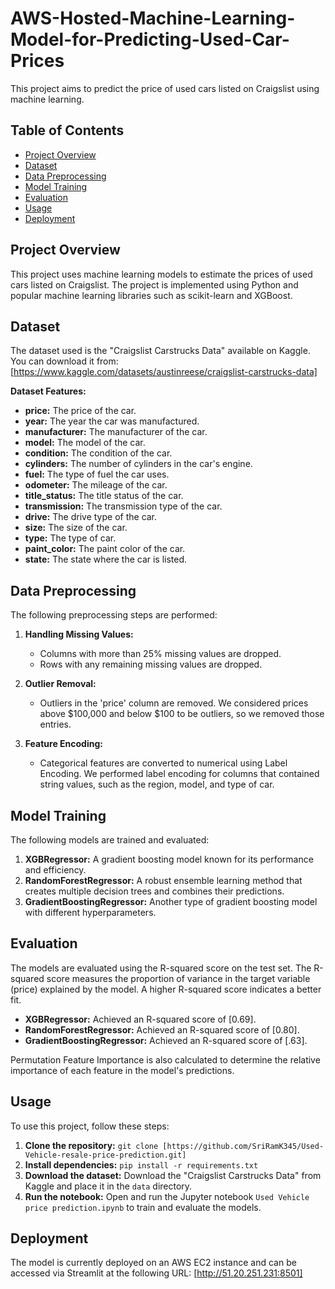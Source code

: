 # AWS-Hosted-Machine-Learning-Model-for-Predicting-Used-Car-Prices

This project aims to predict the price of used cars listed on Craigslist using machine learning. 

## Table of Contents

- [Project Overview](#project-overview)
- [Dataset](#dataset)
- [Data Preprocessing](#data-preprocessing)
- [Model Training](#model-training)
- [Evaluation](#evaluation)
- [Usage](#usage)
- [Deployment](#Deployment)

## Project Overview

This project uses machine learning models to estimate the prices of used cars listed on Craigslist. The project is implemented using Python and popular machine learning libraries such as scikit-learn and XGBoost.

## Dataset

The dataset used is the "Craigslist Carstrucks Data" available on Kaggle. You can download it from: [https://www.kaggle.com/datasets/austinreese/craigslist-carstrucks-data]

**Dataset Features:**
- **price:** The price of the car.
- **year:** The year the car was manufactured.
- **manufacturer:** The manufacturer of the car.
- **model:** The model of the car.
- **condition:** The condition of the car.
- **cylinders:** The number of cylinders in the car's engine.
- **fuel:** The type of fuel the car uses.
- **odometer:** The mileage of the car.
- **title_status:** The title status of the car.
- **transmission:** The transmission type of the car.
- **drive:** The drive type of the car.
- **size:** The size of the car.
- **type:** The type of car.
- **paint_color:** The paint color of the car.
- **state:** The state where the car is listed.


## Data Preprocessing

The following preprocessing steps are performed:

1. **Handling Missing Values:**
   - Columns with more than 25% missing values are dropped.
   - Rows with any remaining missing values are dropped.

2. **Outlier Removal:**
   - Outliers in the 'price' column are removed. We considered prices above $100,000 and below $100 to be outliers, so we removed those entries.


3. **Feature Encoding:**
   - Categorical features are converted to numerical using Label Encoding. We performed label encoding for columns that contained string values, such as the region, model, and type of car.


## Model Training

The following models are trained and evaluated:

1. **XGBRegressor:** A gradient boosting model known for its performance and efficiency.
2. **RandomForestRegressor:** A robust ensemble learning method that creates multiple decision trees and combines their predictions.
3. **GradientBoostingRegressor:** Another type of gradient boosting model with different hyperparameters.

## Evaluation

The models are evaluated using the R-squared score on the test set. The R-squared score measures the proportion of variance in the target variable (price) explained by the model. A higher R-squared score indicates a better fit.

- **XGBRegressor:** Achieved an R-squared score of [0.69].
- **RandomForestRegressor:** Achieved an R-squared score of [0.80].
- **GradientBoostingRegressor:** Achieved an R-squared score of [.63].

Permutation Feature Importance is also calculated to determine the relative importance of each feature in the model's predictions. 

## Usage

To use this project, follow these steps:

1. **Clone the repository:** `git clone [https://github.com/SriRamK345/Used-Vehicle-resale-price-prediction.git]`
2. **Install dependencies:** `pip install -r requirements.txt`
3. **Download the dataset:** Download the "Craigslist Carstrucks Data" from Kaggle and place it in the `data` directory.
4. **Run the notebook:** Open and run the Jupyter notebook `Used Vehicle price prediction.ipynb` to train and evaluate the models.

## Deployment

The model is currently deployed on an AWS EC2 instance and can be accessed via Streamlit at the following URL:
[http://51.20.251.231:8501]
